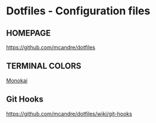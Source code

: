 # Dotfiles - Configuration files

## HOMEPAGE

https://github.com/mcandre/dotfiles

## TERMINAL COLORS

[Monokai](http://www.reddit.com/r/commandline/comments/1q4b90/is_there_a_monokai_port_for_nano/)

## Git Hooks

https://github.com/mcandre/dotfiles/wiki/git-hooks
